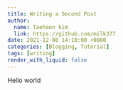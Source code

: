 ```yaml
---
title: Writing a Second Post
author:
  name: Taehoon kim
  link: https://github.com/milk377
date: 2021-12-08 14:10:00 +0800
categories: [Blogging, Tutorial]
tags: [writing]
render_with_liquid: false
---
```


Hello world